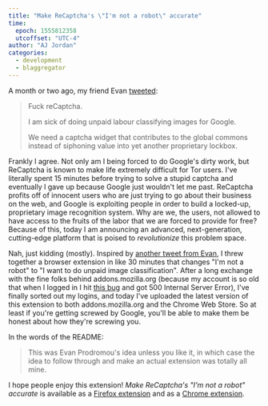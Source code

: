 ```yaml
---
title: "Make ReCaptcha's \"I'm not a robot\" accurate"
time:
  epoch: 1555812358
  utcoffset: "UTC-4"
author: "AJ Jordan"
categories:
  - development
  - blaggregator
---
```


A month or two ago, my friend Evan [tweeted][]:

> Fuck reCaptcha.
>
> I am sick of doing unpaid labour classifying images for Google.
>
> We need a captcha widget that contributes to the global commons instead of siphoning value into yet another proprietary lockbox.

Frankly I agree. Not only am I being forced to do Google's dirty work, but ReCaptcha is known to make life extremely difficult for Tor users. I've literally spent 15 minutes before trying to solve a stupid captcha and eventually I gave up because Google just wouldn't let me past. ReCaptcha profits off of innocent users who are just trying to go about their business on the web, and Google is exploiting people in order to build a locked-up, proprietary image recognition system. Why are we, the users, not allowed to have access to the fruits of the labor that we are forced to provide for free? Because of this, today I am announcing an advanced, next-generation, cutting-edge platform that is poised to _revolutionize_ this problem space.

Nah, just kidding (mostly). Inspired by [another tweet from Evan][tweet], I threw together a browser extension in like 30 minutes that changes "I'm not a robot" to "I want to do unpaid image classification". After a long exchange with the fine folks behind addons.mozilla.org (because my account is so old that when I logged in I hit [this bug](https://github.com/mozilla/addons-server/issues/8765) and got 500 Internal Server Error), I've finally sorted out my logins, and today I've uploaded the latest version of this extension to both addons.mozilla.org and the Chrome Web Store. So at least if you're getting screwed by Google, you'll be able to make them be honest about how they're screwing you.

In the words of the README:

> This was Evan Prodromou's idea unless you like it, in which case the idea to follow through and make an actual extension was totally all mine.

I hope people enjoy this extension! _Make ReCaptcha's "I'm not a robot" accurate_ is available as a [Firefox extension](https://addons.mozilla.org/en-US/firefox/addon/make-recaptcha-text-accurate/) and as a [Chrome extension](https://chrome.google.com/webstore/detail/make-recaptchas-im-not-a/olbjmgkbokabjfaelgogjjllpnfjgdoe).


 [tweeted]: https://twitter.com/evanpro/status/1098367574969077761
 [tweet]: https://twitter.com/evanpro/status/1098987608020008961
